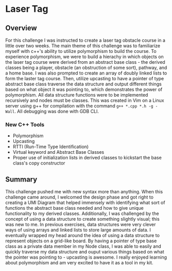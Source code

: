 # Laser Tag

## Overview
For this challenge I was instructed to create a laser tag obstacle course in a little over two weeks. The main theme of this challenge was to familiarize myself with c++'s ability to utilize polymorphism to build the course. To experience polymorphism, we were to build a hierachy in which objects on the laser tag course were derived from an abstract base class - the derived classes being a player, obstacle (an obstruction of some sort), pathway, and a home base. I was also prompted to create an array of doubly linked lists to form the laster tag course. Then, utilize upcasting to have a pointer of type abstract base class traverse the data structure and output different things based on what object it was pointing to, which demonstrates the power of polymorphism. All data structure functions were to be implemented recursively and nodes must be classes. This was created in Vim on a Linux server using g++ for compilation with the command `g++ *.cpp *.h -g -Wall`. All debugging was done with GDB CLI. 

### New C++ Tools
- Polymorphism
- Upcasting
- RTTI (Run-Time Type Identification)
- Virtual keyword and Abstract Base Classes
- Proper use of initialization lists in derived classes to kickstart the base class's
copy constructor

## Summary
This challenge pushed me with new syntax more than anything. When this challenge came around, I welcomed the design phase and got right to creating a UMl Diagram that helped immensely with identifying what sort of functions the abstract base class needed and how to give unique functionality to my derived classes. Additionally, I was challenged by the concept of using a data structure to create something slightly visual; this was new to me. In previous exercises, data structures were very clever ways of using arrays and linked lists to store large amounts of data. I eventually wrapped my head around the idea of using a data structure to represent objects on a grid-like board. By having a pointer of type base class as a private data member in my Node class, I was able to easily and quickly traverse my data structure and ouput various things based on what the pointer was pointing to - upcasting is awesome. I really enjoyed learning about polymorphism and am very excited to have it as a tool in my kit.
